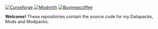 [![Curseforge](https://img.shields.io/badge/Curseforge-F16436?style=for-the-badge&logo=curseforge&logoColor=white)](https://www.curseforge.com/members/silentdoom/projects)
[![Modrinth](https://img.shields.io/badge/Modrinth-00AF5C?style=for-the-badge&logo=modrinth&logoColor=white)](https://modrinth.com/user/SilentDoom)
[![Buymeacoffee](https://img.shields.io/badge/Buy_Me_A_Coffee-FFDD00?style=for-the-badge&logo=buymeacoffee&logoColor=black)](https://www.buymeacoffee.com/)

**Welcome!**
These repositories contain the source code for my Datapacks, Mods and Modpacks.

